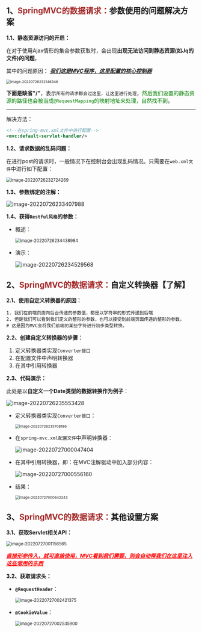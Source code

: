 ## 1、<span style="color:brown">SpringMVC的数据请求：</span>参数使用的问题解决方案

**1.1、静态资源访问的开启：**

在对于使用Ajax情形的集合参数获取时，会出现**出现无法访问到静态资源(如Jq的文件)的问题**，

其中的问题原因：
<u>***我们这是MVC程序，这里配置的核心控制器***</u>

<img src="https://raw.githubusercontent.com/root-bine/image/main/Typora-image/%E9%9D%99%E6%80%81%E8%B5%84%E6%BA%90%E6%97%A0%E6%B3%95%E8%AE%BF%E9%97%AE.png" alt="image-20220726232146346" style="zoom:67%;" />

**下面是缺省"/"**，表示`所有的请求都会过这里，让这里进行处理`，<span style="color:green">然后我们设置的静态资源的路径也会被当成`@RequestMapping`的映射地址来处理，自然找不到</span>。

---

解决方法：

```xml
<!--在spring-mvc.xml文件中进行配置-->
<mvc:default-servlet-handler/>
```

**1.2、请求数据的乱码问题：**

在进行post的请求时，一般情况下在控制台会出现乱码情况。只需要在`web.xml文件`中进行如下配置：

<img src="https://raw.githubusercontent.com/root-bine/image/main/Typora-image/%E8%AF%B7%E6%B1%82%E6%95%B0%E6%8D%AE%E7%9A%84%E4%B9%B1%E7%A0%81%E9%97%AE%E9%A2%98.png" alt="image-20220726232724269" style="zoom: 80%;" />

**1.3、参数绑定的注解：**

![image-20220726233407988](https://raw.githubusercontent.com/root-bine/image/main/Typora-image/%E5%8F%82%E6%95%B0%E7%BB%91%E5%AE%9A%E6%B3%A8%E8%A7%A3.png)

**1.4、获得`Restful风格`的参数：**

- 概述：

  <img src="https://raw.githubusercontent.com/root-bine/image/main/Typora-image/Restful%E9%A3%8E%E6%A0%BC%E6%A6%82%E8%BF%B0.png" alt="image-20220726234438984" style="zoom:80%;" />

- 演示：

  ![image-20220726234529568](https://raw.githubusercontent.com/root-bine/image/main/Typora-image/Restful%E9%A3%8E%E6%A0%BC%E8%AF%A6%E8%A7%A3.png)



## 2、<span style="color:brown">SpringMVC的数据请求：</span>自定义转换器【了解】

**2.1、使用自定义转换器的原因：**

```apl
1. 我们在前端页面向后台传递的参数值，都是以字符串的形式传递到后端
2. 但是我们可以看到我们定义的整形的参数，也可以接受到前端页面传递的整形的参数。
# 这是因为MVC会将我们前端的某些字符进行初步类型转换。
```

**2.2、创建自定义转换器的步骤：**

1. 定义转换器类实现`Converter接口`
2. 在配置文件中声明转换器
3. 在其中引用转换器

**2.3、代码演示：**

此处是以**自定义一个Date类型的数据转换作为例子**：

![image-20220726235553428](https://raw.githubusercontent.com/root-bine/image/main/Typora-image/%E8%87%AA%E5%AE%9A%E4%B9%89%E8%BD%AC%E6%8D%A2%E5%99%A801.png)

- 定义转换器类实现`Converter接口`：

  <img src="https://raw.githubusercontent.com/root-bine/image/main/Typora-image/%E8%87%AA%E5%AE%9A%E4%B9%89%E8%BD%AC%E6%8D%A2%E5%99%A802.png" alt="image-20220726235708186" style="zoom:67%;" />

- 在`spring-mvc.xml配置文件`中声明转换器：

  ![image-20220727000047404](https://raw.githubusercontent.com/root-bine/image/main/Typora-image/%E8%87%AA%E5%AE%9A%E4%B9%89%E8%BD%AC%E6%8D%A2%E5%99%A803.png)

- 在其中引用转换器，即：在MVC注解驱动中加入部分内容：

  ![image-20220727000556160](https://raw.githubusercontent.com/root-bine/image/main/Typora-image/%E8%87%AA%E5%AE%9A%E4%B9%89%E8%BD%AC%E6%8D%A2%E5%99%A804.png)

- 结果：

  <img src="https://raw.githubusercontent.com/root-bine/image/main/Typora-image/%E8%87%AA%E5%AE%9A%E4%B9%89%E8%BD%AC%E6%8D%A2%E5%99%A805.png" alt="image-20220727000642243" style="zoom: 67%;" />



## 3、<span style="color:brown">SpringMVC的数据请求：</span>其他设置方案

**3.1、获取Servlet相关API：**

<img src="https://raw.githubusercontent.com/root-bine/image/main/Typora-image/%E8%8E%B7%E5%8F%96Servlet%E7%9B%B8%E5%85%B3API.png" alt="image-20220727001156565" style="zoom: 80%;" />

<span style="color:red"><u>***直接形参传入，就可直接使用，MVC看到我们需要，则会自动帮我们在这里注入这些常用的东西***</u></span>

**3.2、获取请求头：**

- **`@RequestHeader`**：

  <img src="https://raw.githubusercontent.com/root-bine/image/main/Typora-image/RequestHeader.png" alt="image-20220727002421375" style="zoom:80%;" />

- **`@CookieValue`**：

  <img src="https://raw.githubusercontent.com/root-bine/image/main/Typora-image/CookieValue.png" alt="image-20220727002535900" style="zoom:80%;" />

